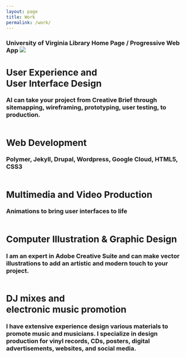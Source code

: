 ```yaml
---
layout: page
title: Work
permalink: /work/
---
```


<h3>University of Virginia Library Home Page / Progressive Web App



<img src="../images/projects/wireframe_desktop-01.png" style="left:auto; right:auto;" />

<section id="two" class="wrapper alt style2">
						<section class="spotlight">
							<div class="image"><img src="../images/uxdesign.png" alt="" /></div><div class="content">
								<h2>User Experience and <br />User Interface Design</h2>
								<p>AI can take your project from Creative Brief through sitemapping, wireframing, prototyping, user testing, to production.</p>
							</div>
						</section>
						<section class="spotlight">
							<div class="image"><img src="../images/webdev.jpg" alt="" /></div><div class="content">
								<h2>Web Development</h2>
								<p>Polymer, Jekyll, Drupal, Wordpress, Google Cloud, HTML5, CSS3</p>
							</div>
						</section>
						<section class="spotlight">
							<div class="image"><img src="../images/animation.jpg" alt="" /></div><div class="content">
								<h2>Multimedia and Video Production</h2>
								<p>Animations to bring user interfaces to life </p>
							</div>
						</section>
									<section class="spotlight">
							<div class="image"><img src="../images/webdev.jpg" alt="" /></div><div class="content">
								<h2>Computer Illustration &amp; Graphic Design </h2>
								<p>I am an expert in Adobe Creative Suite and can make vector illustrations to add an artistic and modern touch to your project.</p>
							</div>
						</section>
						<section class="spotlight">
							<div class="image"><img src="../images/uxdesign.png" alt="" /></div><div class="content">
								<h2>DJ mixes and <br />electronic music promotion</h2>
								<p>I have extensive experience design various materials to promote music and musicians. I specialize in design production for vinyl records, CDs, posters, digital advertisements, websites, and social media.</p>
							</div>
						</section>
					</section>